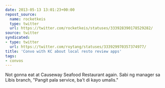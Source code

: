 ```yaml
---
date: 2013-05-13 13:01:23+00:00
repost_source:
  name: rocketkeis
  type: twitter
  url: https://twitter.com/rocketkeis/statuses/333928390178529282/
source: twitter
syndicated:
- type: twitter
  url: https://twitter.com/roytang/statuses/333929970357374977/
title: 'Convo with KC about local resto review apps'
tags:
- convos
---
```


Not gonna eat at Causeway Seafood Restaurant again. Sabi ng manager sa Libis branch, "Pangit pala service, ba't di kayo umalis." 